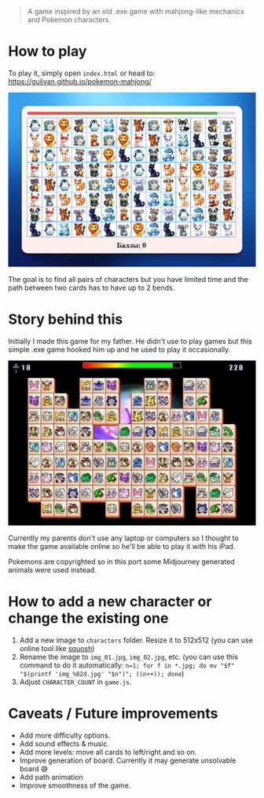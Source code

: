 > A game inspired by an old .exe game with mahjong-like mechanics and Pokemon characters.


# How to play

To play it, simply open `index.html` or head to:
https://gulivan.github.io/pokemon-mahjong/

![Screen of the original game](docs/current_game_screenshot.jpg)


The goal is to find all pairs of characters but you have limited time and the path between two cards has to have up to 2 bends.

# Story behind this
Initially I made this game for my father. He didn't use to play games but this simple .exe game hooked him up and he used to play it occasionally.

![Screen of the original game](docs/old_game_screenshot.jpg)


Currently my parents don't use any laptop or computers so I thought to make the game available online so he'll be able to play it with his iPad.

Pokemons are copyrighted so in this port some Midjourney generated animals were used instead.

# How to add a new character or change the existing one

1. Add a new image to `characters` folder. Resize it to 512x512 (you can use online tool like [squosh](https://squoosh.app/))
2. Rename the image to `img_01.jpg`, `img_02.jpg`, etc. (you can use this command to do it automatically: `n=1; for f in *.jpg; do mv "$f" "$(printf 'img_%02d.jpg' "$n")"; ((n++)); done`)
3. Adjust `CHARACTER_COUNT` in `game.js`.

# Caveats / Future improvements

- Add more difficulty options.
- Add sound effects & music.
- Add more levels: move all cards to left/right and so on.
- Improve generation of board. Currently it may generate unsolvable board 😅
- Add path animation
- Improve smoothness of the game.
